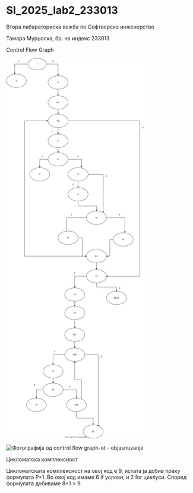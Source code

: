 # SI_2025_lab2_233013

Втора лабараториска вежба по Софтверско инженерство

Тамара Мурџоска, бр. на индекс 233013

Control Flow Graph

![Фотографија од control flow graph-ot](images/CFGDiagram.svg)

![Фотографија од control flow graph-ot - objasnuvanje](images/objasnuvanje.png)

Цикломатска комплексност

Цикломатската комплексност на овој код е 9, истата ја добив преку формулата P+1. Во овој код имаме 6 if услови, и 2 for циклуси. Според формулата добиваме 8+1 = 9.

